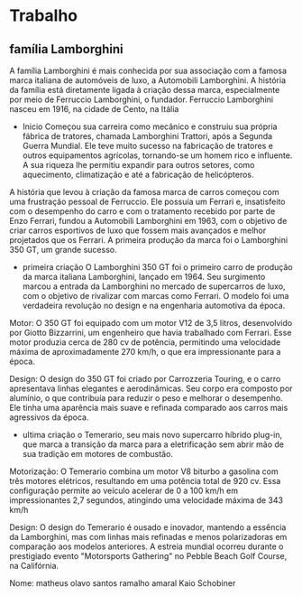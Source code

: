 # Trabalho

## família Lamborghini

A família Lamborghini é mais conhecida por sua associação com a famosa marca italiana de automóveis de luxo, a Automobili Lamborghini. A história da família está diretamente ligada à criação dessa marca, especialmente por meio de Ferruccio Lamborghini, o fundador.
Ferruccio Lamborghini nasceu em 1916, na cidade de Cento, na Itália

* Inicio 
 Começou sua carreira como mecânico e construiu sua própria fábrica de tratores, chamada Lamborghini Trattori, após a Segunda Guerra Mundial. Ele teve muito sucesso na fabricação de tratores e outros equipamentos agrícolas, tornando-se um homem rico e influente. A sua riqueza lhe permitiu expandir para outros setores, como aquecimento, climatização e até a fabricação de helicópteros.

 A história que levou à criação da famosa marca de carros começou com uma frustração pessoal de Ferruccio. Ele possuía um Ferrari e, insatisfeito com o desempenho do carro e com o tratamento recebido por parte de Enzo Ferrari, fundou a Automobili Lamborghini em 1963, com o objetivo de criar carros esportivos de luxo que fossem mais avançados e melhor projetados que os Ferrari. A primeira produção da marca foi o Lamborghini 350 GT, um grande sucesso.

* primeira criação
O Lamborghini 350 GT foi o primeiro carro de produção da marca italiana Lamborghini, lançado em 1964. Seu surgimento marcou a entrada da Lamborghini no mercado de supercarros de luxo, com o objetivo de rivalizar com marcas como Ferrari. O modelo foi uma verdadeira revolução no design e na engenharia automotiva da época.

Motor: O 350 GT foi equipado com um motor V12 de 3,5 litros, desenvolvido por Giotto Bizzarrini, um engenheiro que havia trabalhado com Ferrari. Esse motor produzia cerca de 280 cv de potência, permitindo uma velocidade máxima de aproximadamente 270 km/h, o que era impressionante para a época.

Design: O design do 350 GT foi criado por Carrozzeria Touring, e o carro apresentava linhas elegantes e aerodinâmicas. Seu corpo era composto por alumínio, o que contribuía para reduzir o peso e melhorar o desempenho. Ele tinha uma aparência mais suave e refinada comparado aos carros mais agressivos da época.

* ultima criação
o Temerario, seu mais novo supercarro híbrido plug-in, que marca a transição da marca para a eletrificação sem abrir mão de sua tradição em motores de combustão.

Motorização: O Temerario combina um motor V8 biturbo a gasolina com três motores elétricos, resultando em uma potência total de 920 cv. Essa configuração permite ao veículo acelerar de 0 a 100 km/h em impressionantes 2,7 segundos, atingindo uma velocidade máxima de 343 km/h

Design: O design do Temerario é ousado e inovador, mantendo a essência da Lamborghini, mas com linhas mais refinadas e menos polarizadoras em comparação aos modelos anteriores. A estreia mundial ocorreu durante o prestigiado evento "Motorsports Gathering" no Pebble Beach Golf Course, na Califórnia.


Nome: matheus olavo santos ramalho amaral
      Kaio Schobiner 
